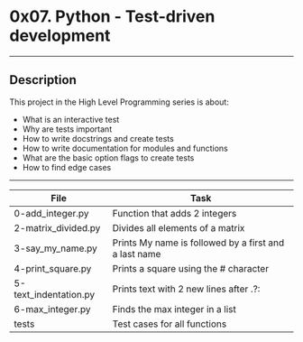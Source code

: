 # 0x07. Python - Test-driven development
---
## Description

This project in the High Level Programming series is about:
* What is an interactive test
* Why are tests important
* How to write docstrings and create tests
* How to write documentation for modules and functions
* What are the basic option flags to create tests
* How to find edge cases

---
File|Task
---|---
0-add_integer.py | Function that adds 2 integers
2-matrix_divided.py | Divides all elements of a matrix
3-say_my_name.py | Prints My name is followed by a first and a last name
4-print_square.py | Prints a square using the # character
5-text_indentation.py | Prints text with 2 new lines after .?:
6-max_integer.py | Finds the max integer in a list
tests | Test cases for all functions
